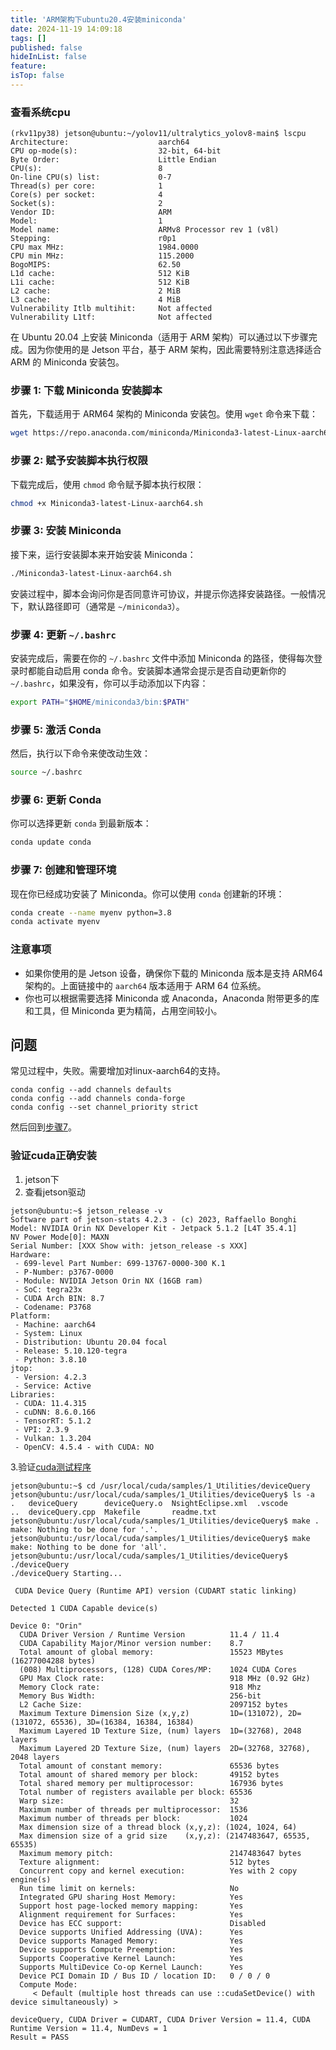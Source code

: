 ```yaml
---
title: 'ARM架构下ubuntu20.4安装miniconda'
date: 2024-11-19 14:09:18
tags: []
published: false
hideInList: false
feature: 
isTop: false
---
```

### 查看系统cpu
```
(rkv11py38) jetson@ubuntu:~/yolov11/ultralytics_yolov8-main$ lscpu
Architecture:                    aarch64
CPU op-mode(s):                  32-bit, 64-bit
Byte Order:                      Little Endian
CPU(s):                          8
On-line CPU(s) list:             0-7
Thread(s) per core:              1
Core(s) per socket:              4
Socket(s):                       2
Vendor ID:                       ARM
Model:                           1
Model name:                      ARMv8 Processor rev 1 (v8l)
Stepping:                        r0p1
CPU max MHz:                     1984.0000
CPU min MHz:                     115.2000
BogoMIPS:                        62.50
L1d cache:                       512 KiB
L1i cache:                       512 KiB
L2 cache:                        2 MiB
L3 cache:                        4 MiB
Vulnerability Itlb multihit:     Not affected
Vulnerability L1tf:              Not affected

```
在 Ubuntu 20.04 上安装 Miniconda（适用于 ARM 架构）可以通过以下步骤完成。因为你使用的是 Jetson 平台，基于 ARM 架构，因此需要特别注意选择适合 ARM 的 Miniconda 安装包。

### 步骤 1: 下载 Miniconda 安装脚本

首先，下载适用于 ARM64 架构的 Miniconda 安装包。使用 `wget` 命令来下载：

```bash
wget https://repo.anaconda.com/miniconda/Miniconda3-latest-Linux-aarch64.sh
```

### 步骤 2: 赋予安装脚本执行权限

下载完成后，使用 `chmod` 命令赋予脚本执行权限：

```bash
chmod +x Miniconda3-latest-Linux-aarch64.sh
```

### 步骤 3: 安装 Miniconda

接下来，运行安装脚本来开始安装 Miniconda：

```bash
./Miniconda3-latest-Linux-aarch64.sh
```

安装过程中，脚本会询问你是否同意许可协议，并提示你选择安装路径。一般情况下，默认路径即可（通常是 `~/miniconda3`）。

### 步骤 4: 更新 `~/.bashrc`

安装完成后，需要在你的 `~/.bashrc` 文件中添加 Miniconda 的路径，使得每次登录时都能自动启用 conda 命令。安装脚本通常会提示是否自动更新你的 `~/.bashrc`，如果没有，你可以手动添加以下内容：

```bash
export PATH="$HOME/miniconda3/bin:$PATH"
```

### 步骤 5: 激活 Conda

然后，执行以下命令来使改动生效：

```bash
source ~/.bashrc
```

### 步骤 6: 更新 Conda

你可以选择更新 `conda` 到最新版本：

```bash
conda update conda
```

### 步骤 7: 创建和管理环境

现在你已经成功安装了 Miniconda。你可以使用 `conda` 创建新的环境：

```bash
conda create --name myenv python=3.8
conda activate myenv
```

### 注意事项

- 如果你使用的是 Jetson 设备，确保你下载的 Miniconda 版本是支持 ARM64 架构的。上面链接中的 `aarch64` 版本适用于 ARM 64 位系统。
- 你也可以根据需要选择 Miniconda 或 Anaconda，Anaconda 附带更多的库和工具，但 Miniconda 更为精简，占用空间较小。

## 问题
常见过程中，失败。需要增加对linux-aarch64的支持。
```
conda config --add channels defaults
conda config --add channels conda-forge
conda config --set channel_priority strict
```
然后回到[步骤7](#步骤-7-创建和管理环境)。

### 验证cuda正确安装
1. jetson下
2. 查看jetson驱动
```
jetson@ubuntu:~$ jetson_release -v
Software part of jetson-stats 4.2.3 - (c) 2023, Raffaello Bonghi
Model: NVIDIA Orin NX Developer Kit - Jetpack 5.1.2 [L4T 35.4.1]
NV Power Mode[0]: MAXN
Serial Number: [XXX Show with: jetson_release -s XXX]
Hardware:
 - 699-level Part Number: 699-13767-0000-300 K.1
 - P-Number: p3767-0000
 - Module: NVIDIA Jetson Orin NX (16GB ram)
 - SoC: tegra23x
 - CUDA Arch BIN: 8.7
 - Codename: P3768
Platform:
 - Machine: aarch64
 - System: Linux
 - Distribution: Ubuntu 20.04 focal
 - Release: 5.10.120-tegra
 - Python: 3.8.10
jtop:
 - Version: 4.2.3
 - Service: Active
Libraries:
 - CUDA: 11.4.315
 - cuDNN: 8.6.0.166
 - TensorRT: 5.1.2
 - VPI: 2.3.9
 - Vulkan: 1.3.204
 - OpenCV: 4.5.4 - with CUDA: NO
```
3.验证[cuda测试程序](https://forums.developer.nvidia.com/t/cuda-is-not-installed-on-jetson-orin/220661/7)
```
jetson@ubuntu:~$ cd /usr/local/cuda/samples/1_Utilities/deviceQuery
jetson@ubuntu:/usr/local/cuda/samples/1_Utilities/deviceQuery$ ls -a
.   deviceQuery      deviceQuery.o  NsightEclipse.xml  .vscode
..  deviceQuery.cpp  Makefile       readme.txt
jetson@ubuntu:/usr/local/cuda/samples/1_Utilities/deviceQuery$ make .
make: Nothing to be done for '.'.
jetson@ubuntu:/usr/local/cuda/samples/1_Utilities/deviceQuery$ make
make: Nothing to be done for 'all'.
jetson@ubuntu:/usr/local/cuda/samples/1_Utilities/deviceQuery$ ./deviceQuery
./deviceQuery Starting...

 CUDA Device Query (Runtime API) version (CUDART static linking)

Detected 1 CUDA Capable device(s)

Device 0: "Orin"
  CUDA Driver Version / Runtime Version          11.4 / 11.4
  CUDA Capability Major/Minor version number:    8.7
  Total amount of global memory:                 15523 MBytes (16277004288 bytes)
  (008) Multiprocessors, (128) CUDA Cores/MP:    1024 CUDA Cores
  GPU Max Clock rate:                            918 MHz (0.92 GHz)
  Memory Clock rate:                             918 Mhz
  Memory Bus Width:                              256-bit
  L2 Cache Size:                                 2097152 bytes
  Maximum Texture Dimension Size (x,y,z)         1D=(131072), 2D=(131072, 65536), 3D=(16384, 16384, 16384)
  Maximum Layered 1D Texture Size, (num) layers  1D=(32768), 2048 layers
  Maximum Layered 2D Texture Size, (num) layers  2D=(32768, 32768), 2048 layers
  Total amount of constant memory:               65536 bytes
  Total amount of shared memory per block:       49152 bytes
  Total shared memory per multiprocessor:        167936 bytes
  Total number of registers available per block: 65536
  Warp size:                                     32
  Maximum number of threads per multiprocessor:  1536
  Maximum number of threads per block:           1024
  Max dimension size of a thread block (x,y,z): (1024, 1024, 64)
  Max dimension size of a grid size    (x,y,z): (2147483647, 65535, 65535)
  Maximum memory pitch:                          2147483647 bytes
  Texture alignment:                             512 bytes
  Concurrent copy and kernel execution:          Yes with 2 copy engine(s)
  Run time limit on kernels:                     No
  Integrated GPU sharing Host Memory:            Yes
  Support host page-locked memory mapping:       Yes
  Alignment requirement for Surfaces:            Yes
  Device has ECC support:                        Disabled
  Device supports Unified Addressing (UVA):      Yes
  Device supports Managed Memory:                Yes
  Device supports Compute Preemption:            Yes
  Supports Cooperative Kernel Launch:            Yes
  Supports MultiDevice Co-op Kernel Launch:      Yes
  Device PCI Domain ID / Bus ID / location ID:   0 / 0 / 0
  Compute Mode:
     < Default (multiple host threads can use ::cudaSetDevice() with device simultaneously) >

deviceQuery, CUDA Driver = CUDART, CUDA Driver Version = 11.4, CUDA Runtime Version = 11.4, NumDevs = 1
Result = PASS
```
